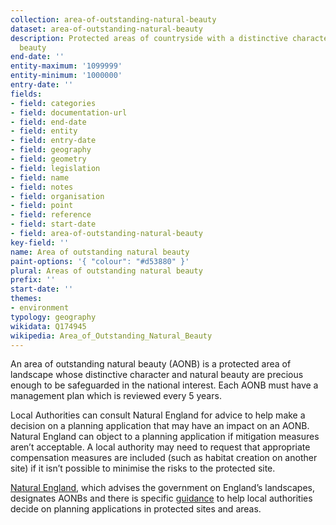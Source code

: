 ```yaml
---
collection: area-of-outstanding-natural-beauty
dataset: area-of-outstanding-natural-beauty
description: Protected areas of countryside with a distinctive character and natural
  beauty
end-date: ''
entity-maximum: '1099999'
entity-minimum: '1000000'
entry-date: ''
fields:
- field: categories
- field: documentation-url
- field: end-date
- field: entity
- field: entry-date
- field: geography
- field: geometry
- field: legislation
- field: name
- field: notes
- field: organisation
- field: point
- field: reference
- field: start-date
- field: area-of-outstanding-natural-beauty
key-field: ''
name: Area of outstanding natural beauty
paint-options: '{ "colour": "#d53880" }'
plural: Areas of outstanding natural beauty
prefix: ''
start-date: ''
themes:
- environment
typology: geography
wikidata: Q174945
wikipedia: Area_of_Outstanding_Natural_Beauty
---
```

An area of outstanding natural beauty (AONB) is a protected area of landscape whose distinctive character and natural beauty are precious enough to be safeguarded in the national interest. Each AONB must have a management plan which is reviewed every 5 years.

Local Authorities can consult Natural England for advice to help make a decision on a planning application that may have an impact on an AONB. Natural England can object to a planning application if mitigation measures aren’t acceptable. A local authority may need to request that appropriate compensation measures are included (such as habitat creation on another site) if it isn’t possible to minimise the risks to the protected site. 

[Natural England](https://www.gov.uk/government/organisations/natural-england), which advises the government on England’s landscapes, designates AONBs and there is specific [guidance](https://www.gov.uk/guidance/protected-sites-and-areas-how-to-review-planning-applications) to help local authorities decide on planning applications in protected sites and areas.
